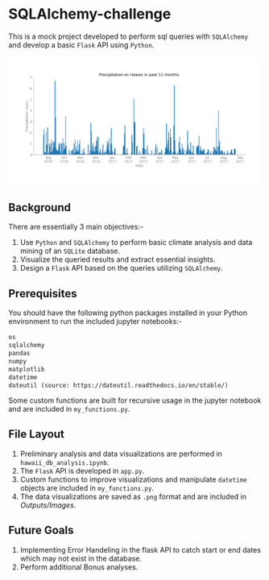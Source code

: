 # SQLAlchemy-challenge
This is a mock project developed to perform sql queries with `SQLAlchemy` and develop a basic `Flask` API using `Python`.
<p align="center">
  <img src="Outputs/Images/precipitation.png">
</p>

## Background
There are essentially 3 main objectives:-
1. Use `Python` and `SQLAlchemy` to perform basic climate analysis and data mining of an `SQLite` database.
2. Visualize the queried results and extract essential insights.
3. Design a `Flask` API based on the queries utilizing `SQLAlchemy`.

## Prerequisites
You should have the following python packages installed in your Python environment to run the included jupyter notebooks:-
```
os
sqlalchemy
pandas
numpy
matplotlib
datetime
dateutil (source: https://dateutil.readthedocs.io/en/stable/)
```
Some custom functions are built for recursive usage in the jupyter notebook and are included in ```my_functions.py```.

## File Layout
1. Preliminary analysis and data visualizations are performed in `hawaii_db_analysis.ipynb`.
2. The `Flask` API is developed in `app.py`.
3. Custom functions to improve visualizations and manipulate `datetime` objects are included in `my_functions.py`.
4. The data visualizations are saved as `.png` format and are included in _Outputs/Images_.

## Future Goals
1. Implementing Error Handeling in the flask API to catch start or end dates which may not exist in the database.
2. Perform additional Bonus analyses.
